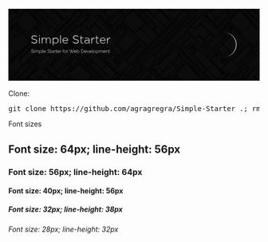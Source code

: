 <p><img src="https://raw.githubusercontent.com/agragregra/Simple-Starter/main/images/preview.png" alt="Start HTML Template"></p>
<p>Clone:</p>
<pre>git clone https://github.com/agragregra/Simple-Starter .; rm -rf trunk .gitignore readme.md .git</pre>


<p>Font sizes</p>
<h2>Font size: 64px; line-height: 56px</h2>
<h3>Font size: 56px; line-height: 64px</h3>
<h4>Font size: 40px; line-height: 56px</h4>
<h5>Font size: 32px; line-height: 38px</h5>
<h6>Font size: 28px; line-height: 32px</h6>